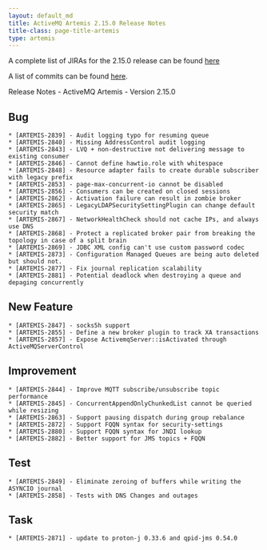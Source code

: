 ```yaml
---
layout: default_md
title: ActiveMQ Artemis 2.15.0 Release Notes
title-class: page-title-artemis
type: artemis
---
```


A complete list of JIRAs for the 2.15.0 release can be found [here](https://issues.apache.org/jira/secure/ReleaseNote.jspa?projectId=12315920&version=12348568&styleName=Text)

A list of commits can be found [here](commit-report-2.15.0).



Release Notes - ActiveMQ Artemis - Version 2.15.0




## Bug
    * [ARTEMIS-2839] - Audit logging typo for resuming queue
    * [ARTEMIS-2840] - Missing AddressControl audit logging
    * [ARTEMIS-2843] - LVQ + non-destructive not delivering message to existing consumer
    * [ARTEMIS-2846] - Cannot define hawtio.role with whitespace
    * [ARTEMIS-2848] - Resource adapter fails to create durable subscriber with legacy prefix
    * [ARTEMIS-2853] - page-max-concurrent-io cannot be disabled
    * [ARTEMIS-2856] - Consumers can be created on closed sessions
    * [ARTEMIS-2862] - Activation failure can result in zombie broker
    * [ARTEMIS-2865] - LegacyLDAPSecuritySettingPlugin can change default security match
    * [ARTEMIS-2867] - NetworkHealthCheck should not cache IPs, and always use DNS
    * [ARTEMIS-2868] - Protect a replicated broker pair from breaking the topology in case of a split brain
    * [ARTEMIS-2869] - JDBC XML config can't use custom password codec
    * [ARTEMIS-2873] - Configuration Managed Queues are being auto deleted but should not.
    * [ARTEMIS-2877] - Fix journal replication scalability 
    * [ARTEMIS-2881] - Potential deadlock when destroying a queue and depaging concurrently



## New Feature
    * [ARTEMIS-2847] - socks5h support
    * [ARTEMIS-2855] - Define a new broker plugin to track XA transactions
    * [ARTEMIS-2857] - Expose ActivemqServer::isActivated through ActiveMQServerControl

## Improvement
    * [ARTEMIS-2844] - Improve MQTT subscribe/unsubscribe topic performance
    * [ARTEMIS-2845] - ConcurrentAppendOnlyChunkedList cannot be queried while resizing
    * [ARTEMIS-2863] - Support pausing dispatch during group rebalance
    * [ARTEMIS-2872] - Support FQQN syntax for security-settings
    * [ARTEMIS-2880] - Support FQQN syntax for JNDI lookup
    * [ARTEMIS-2882] - Better support for JMS topics + FQQN

## Test
    * [ARTEMIS-2849] - Eliminate zeroing of buffers while writing the ASYNCIO journal
    * [ARTEMIS-2858] - Tests with DNS Changes and outages


## Task
    * [ARTEMIS-2871] - update to proton-j 0.33.6 and qpid-jms 0.54.0





































